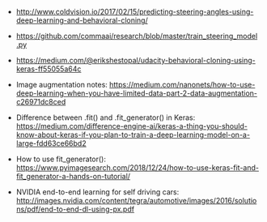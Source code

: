 - http://www.coldvision.io/2017/02/15/predicting-steering-angles-using-deep-learning-and-behavioral-cloning/      

- https://github.com/commaai/research/blob/master/train_steering_model.py        

- https://medium.com/@erikshestopal/udacity-behavioral-cloning-using-keras-ff55055a64c       

- Image augmentation notes: https://medium.com/nanonets/how-to-use-deep-learning-when-you-have-limited-data-part-2-data-augmentation-c26971dc8ced       

- Difference between .fit() and .fit_generator() in Keras: https://medium.com/difference-engine-ai/keras-a-thing-you-should-know-about-keras-if-you-plan-to-train-a-deep-learning-model-on-a-large-fdd63ce66bd2        

- How to use fit_generator(): https://www.pyimagesearch.com/2018/12/24/how-to-use-keras-fit-and-fit_generator-a-hands-on-tutorial/         

- NVIDIA end-to-end learning for self driving cars: http://images.nvidia.com/content/tegra/automotive/images/2016/solutions/pdf/end-to-end-dl-using-px.pdf       


